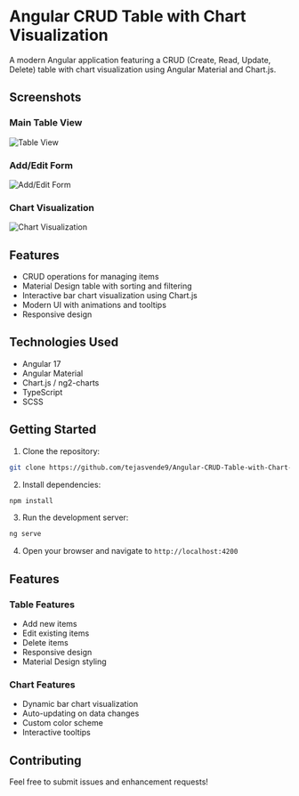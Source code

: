 # Angular CRUD Table with Chart Visualization

A modern Angular application featuring a CRUD (Create, Read, Update, Delete) table with chart visualization using Angular Material and Chart.js.

## Screenshots

### Main Table View
![Table View](screenshots/Screenshot%20(1).png)

### Add/Edit Form
![Add/Edit Form](screenshots/Screenshot%20(2).png)

### Chart Visualization
![Chart Visualization](screenshots/Screenshot%20(3).png)

## Features

- CRUD operations for managing items
- Material Design table with sorting and filtering
- Interactive bar chart visualization using Chart.js
- Modern UI with animations and tooltips
- Responsive design

## Technologies Used

- Angular 17
- Angular Material
- Chart.js / ng2-charts
- TypeScript
- SCSS

## Getting Started

1. Clone the repository:
```bash
git clone https://github.com/tejasvende9/Angular-CRUD-Table-with-Chart-Visualization-.git
```

2. Install dependencies:
```bash
npm install
```

3. Run the development server:
```bash
ng serve
```

4. Open your browser and navigate to `http://localhost:4200`

## Features

### Table Features
- Add new items
- Edit existing items
- Delete items
- Responsive design
- Material Design styling

### Chart Features
- Dynamic bar chart visualization
- Auto-updating on data changes
- Custom color scheme
- Interactive tooltips

## Contributing

Feel free to submit issues and enhancement requests!
